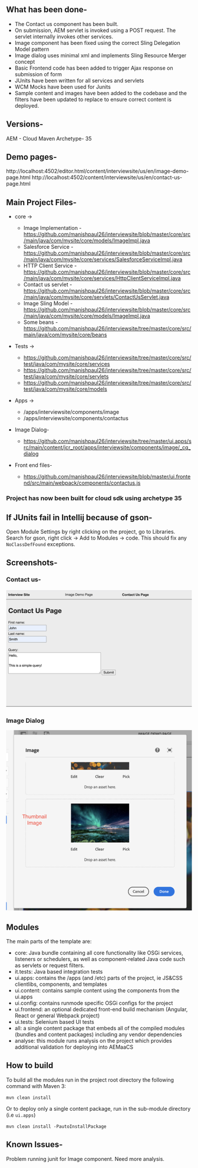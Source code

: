 ## What has been done-

- The Contact us component has been built. 
- On submission, AEM servlet is invoked using a POST request. The servlet internally invokes other services.
- Image component has been fixed using the correct Sling Delegation Model pattern
- Image dialog uses minimal xml and implements Sling Resource Merger concept
- Basic Frontend code has been added to trigger Ajax response on submission of form
- JUnits have been written for all services and servlets
- WCM Mocks have been used for Junits
- Sample content and images have been added to the codebase and the filters have been updated to replace to ensure correct content is deployed.


## Versions-

AEM - Cloud
Maven Archetype- 35

## Demo pages-

http://localhost:4502/editor.html/content/interviewsite/us/en/image-demo-page.html
http://localhost:4502/content/interviewsite/us/en/contact-us-page.html


## Main Project Files-


- core ->
    - Image Implementation - https://github.com/manishpaul26/interviewsite/blob/master/core/src/main/java/com/mysite/core/models/ImageImpl.java
    - Salesforce Service - https://github.com/manishpaul26/interviewsite/blob/master/core/src/main/java/com/mysite/core/services/SalesforceServiceImpl.java
    - HTTP Client Service - https://github.com/manishpaul26/interviewsite/blob/master/core/src/main/java/com/mysite/core/services/HttpClientServiceImpl.java
    - Contact us servlet - https://github.com/manishpaul26/interviewsite/blob/master/core/src/main/java/com/mysite/core/servlets/ContactUsServlet.java
    - Image Sling Model - https://github.com/manishpaul26/interviewsite/blob/master/core/src/main/java/com/mysite/core/models/ImageImpl.java
    - Some beans - https://github.com/manishpaul26/interviewsite/tree/master/core/src/main/java/com/mysite/core/beans

- Tests ->
    - https://github.com/manishpaul26/interviewsite/tree/master/core/src/test/java/com/mysite/core/services
    - https://github.com/manishpaul26/interviewsite/tree/master/core/src/test/java/com/mysite/core/servlets
    - https://github.com/manishpaul26/interviewsite/tree/master/core/src/test/java/com/mysite/core/models


- Apps ->
    - /apps/interviewsite/components/image
    - /apps/interviewsite/components/contactus

- Image Dialog-
    - https://github.com/manishpaul26/interviewsite/tree/master/ui.apps/src/main/content/jcr_root/apps/interviewsite/components/image/_cq_dialog



- Front end files-
    - https://github.com/manishpaul26/interviewsite/blob/master/ui.frontend/src/main/webpack/components/contactus.js




### Project has now been built for cloud sdk using archetype 35




## If JUnits fail in Intellij because of gson-

Open Module Settings by right clicking on the project, go to Libraries. Search for gson, right click -> Add to Modules -> code. This should fix any `NoClassDefFound` exceptions.


## Screenshots-

### Contact us-
![alt text](https://github.com/manishpaul26/interviewsite/blob/master/screenshots/contact-us.png)


### Image Dialog
![alt text](https://github.com/manishpaul26/interviewsite/blob/master/screenshots/thumbnail-image.png)


## Modules

The main parts of the template are:

* core: Java bundle containing all core functionality like OSGi services, listeners or schedulers, as well as component-related Java code such as servlets or request filters.
* it.tests: Java based integration tests
* ui.apps: contains the /apps (and /etc) parts of the project, ie JS&CSS clientlibs, components, and templates
* ui.content: contains sample content using the components from the ui.apps
* ui.config: contains runmode specific OSGi configs for the project
* ui.frontend: an optional dedicated front-end build mechanism (Angular, React or general Webpack project)
* ui.tests: Selenium based UI tests
* all: a single content package that embeds all of the compiled modules (bundles and content packages) including any vendor dependencies
* analyse: this module runs analysis on the project which provides additional validation for deploying into AEMaaCS

## How to build

To build all the modules run in the project root directory the following command with Maven 3:

    mvn clean install

Or to deploy only a single content package, run in the sub-module directory (i.e `ui.apps`)

    mvn clean install -PautoInstallPackage


## Known Issues-

Problem running junit for Image component. Need more analysis.
